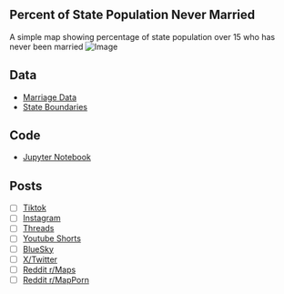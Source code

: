 ## Percent of State Population Never Married
A simple map showing percentage of state population over 15 who has never been married
![Image](https://drive.google.com/uc?export=view&id=)

## Data
* [Marriage Data](https://data.census.gov/table/ACSST5Y2023.S1201?q=marriage&g=010XX00US$0400000&moe=false)
* [State Boundaries](https://www.census.gov/geographies/mapping-files/time-series/geo/carto-boundary-file.html)

## Code
* [Jupyter Notebook](FormatData.ipynb)

## Posts
- [ ] [Tiktok]()
- [ ] [Instagram]()
- [ ] [Threads]()
- [ ] [Youtube Shorts]()
- [ ] [BlueSky]()
- [ ] [X/Twitter]()
- [ ] [Reddit r/Maps]()
- [ ] [Reddit r/MapPorn]()
